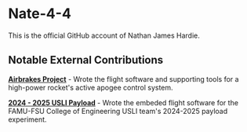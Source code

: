# Nate-4-4

This is the official GitHub account of Nathan James Hardie. 

## Notable External Contributions

[**Airbrakes Project**](github.com/Zenith-Program/RocketOS) - Wrote the flight software and supporting tools for a high-power rocket's active apogee control system. 

[**2024 - 2025 USLI Payload**](github.com/Zenith-Program/RocketOS) - Wrote the embeded flight software for the FAMU-FSU College of Engineering USLI team's 2024-2025 payload experiment.








